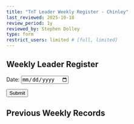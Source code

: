 ```yaml
---
title: "TnT Leader Weekly Register - Chinley"
last_reviewed: 2025-10-18
review_period: 1y
reviewed_by: Stephen Dolley
type: form
restrict_users: limited # [full, limited]
---
```


<h2>Weekly Leader Register</h2>

<label>Date: <input required type="date" class="short-input" /></label>

<div id="leaderCheckList"></div>

<button type="button" class="sendButton" id="submitWeekBtn">Submit</button>

<h2>Previous Weekly Records</h2>
<ul id="weeklyRecordsList"></ul>

<script>
document.addEventListener("DOMContentLoaded", async () => {
  const submitBtn = document.getElementById("submitWeekBtn");
  const checkListContainer = document.getElementById("leaderCheckList");
  const weeklyList = document.getElementById("weeklyRecordsList");

  // === Fetch leaders ===
  async function getLeaders() {
    const res = await fetch("/.netlify/functions/secureStore_ClientAccess", {
      method: "POST",
      headers: { "Content-Type": "application/json" },
      body: JSON.stringify({ token: "TnT_Leaders_Chinley" }),
    });
    const data = await res.json();
    return data.valid && Array.isArray(data.record) ? data.record : [];
  }

  // === Fetch weekly records ===
  async function getWeeklyRecords() {
    const res = await fetch("/.netlify/functions/secureStore_ClientAccess", {
      method: "POST",
      headers: { "Content-Type": "application/json" },
      body: JSON.stringify({ token: "TnT_WeeklyRegister_Chinley" }),
    });
    const data = await res.json();
    return data.valid && data.record ? data.record : {};
  }

  // === Store weekly records ===
  async function setWeeklyRecords(records) {
    await fetch("/.netlify/functions/secureStore_ClientAccess", {
      method: "POST",
      headers: { "Content-Type": "application/json" },
      body: JSON.stringify({ token: "TnT_WeeklyRegister_Chinley", value: { record: records } }),
    });
  }

  // === Populate leader check-list dynamically ===
  async function renderCheckList() {
    const leaders = await getLeaders();
    checkListContainer.innerHTML = "";

    leaders.forEach(leader => {
      const labelText = leader.name || "Unnamed Leader";
      const checkbox = document.createElement("input");
      checkbox.type = "checkbox";

      const label = document.createElement("label");
      label.style.display = "block";
      label.appendChild(checkbox);
      label.appendChild(document.createTextNode(" " + labelText));

      checkListContainer.appendChild(label);
    });
  }

  // === Render weekly records list ===
  async function renderWeeklyRecords() {
    const data = await getWeeklyRecords();
    const records = Object.entries(data.record || {}).sort((a,b) => new Date(b[0]) - new Date(a[0]));
    weeklyList.innerHTML = "";

    records.forEach(([date, leaders]) => {
      const li = document.createElement("li");
      li.innerHTML = `<strong>${date}</strong>: ${leaders.map(l => l.name || "Unnamed Leader").join(", ")}`;
      weeklyList.appendChild(li);
    });
  }

  // === Submit selected leaders ===
  submitBtn.addEventListener("click", async () => {
    const dateInput = document.querySelector('input[type="date"]');
    const date = dateInput.value;
    if (!date) return alert("Please select a date.");

    const selectedLeaders = Array.from(checkListContainer.querySelectorAll("input[type='checkbox']:checked"))
      .map(cb => cb.nextSibling.textContent.trim());

    if (!selectedLeaders.length) return alert("Please select at least one leader.");

    const allLeaders = await getLeaders();
    const leaderObjects = allLeaders.filter(l => selectedLeaders.includes(l.name));

    const weeklyRecords = await getWeeklyRecords();
    weeklyRecords.record = weeklyRecords.record || {};
    weeklyRecords.record[date] = leaderObjects;

    await setWeeklyRecords(weeklyRecords);

    // Reset form
    dateInput.value = "";
    checkListContainer.querySelectorAll("input[type='checkbox']").forEach(cb => cb.checked = false);

    await renderWeeklyRecords();
  });

  // Initial render
  await renderCheckList();
  await renderWeeklyRecords();
});
</script>
